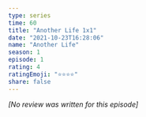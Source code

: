 ```yaml
---
type: series
time: 60
title: "Another Life 1x1"
date: "2021-10-23T16:28:06"
name: "Another Life"
season: 1
episode: 1
rating: 4
ratingEmoji: "⭐️⭐️⭐️⭐️"
share: false
---
```


*[No review was written for this episode]*
